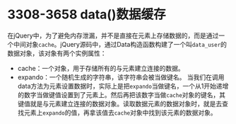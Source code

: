 # 3308-3658 data()数据缓存

在jQuery中，为了避免内存泄漏，并不是直接在元素上存储数据的，而是通过一个中间对象`cache`。jQuery源码中，通过Data构造函数构建了一个叫`data_user`的数据对象，该对象有两个实例属性：
- cache：一个对象，用于存储所有的与元素建立连接的数据。
- expando：一个随机生成的字符串，该字符串会被当做键名。
当我们在调用data方法为元素设置数据时，实际上是把`expando`当做键名，一个从1开始递增的数字当做键值设置到了元素上。然后再把该数字当做`cache`对象的键名，其键值就是与元素建立连接的数据对象。读取数据元素的数据对象时，就是去查找元素上`expando`的值，再拿该值去`cache`对象中找到该元素的数据对象。
